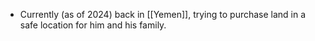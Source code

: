 - Currently (as of 2024) back in [[Yemen]], trying to purchase land in a safe location for him and his family.
